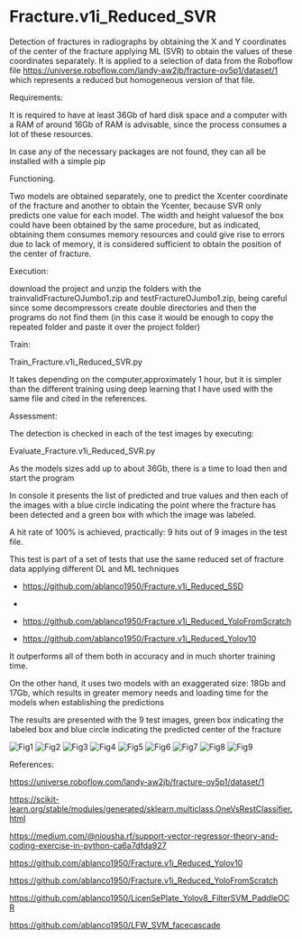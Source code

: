 # Fracture.v1i_Reduced_SVR
 Detection of fractures in radiographs by obtaining the X and Y coordinates of the center of the fracture applying ML (SVR) to obtain the values ​​of these coordinates separately. It is applied to a selection of data from the Roboflow file https://universe.roboflow.com/landy-aw2jb/fracture-ov5p1/dataset/1 which represents a reduced but homogeneous version of that file.

Requirements:

It is required to have at least 36Gb of hard disk space and a computer with a RAM of around 16Gb of RAM is advisable, since the process consumes a lot of these resources.

In case any of the necessary packages are not found, they can all be installed with a simple pip

Functioning.

Two models are obtained separately, one to predict the Xcenter coordinate of the fracture and another to obtain the Ycenter, because SVR only predicts one value for each model. The width and height values ​​of the box could have been obtained by the same procedure, but as indicated, obtaining them consumes memory resources and could give rise to errors due to lack of memory, it is considered sufficient to obtain the position of the center of fracture.

Execution:

download the project and unzip the folders with the trainvalidFractureOJumbo1.zip and testFractureOJumbo1.zip, being careful since some decompressors create double directories and then the programs do not find them (in this case it would be enough to copy the repeated folder and paste it over the project folder)

Train:

Train_Fracture.v1i_Reduced_SVR.py

It takes depending on the computer,approximately 1 hour, but it is simpler than the different training using deep learning that I have used with the same file and cited in the references.

Assessment:

The detection is checked in each of the test images by executing:

Evaluate_Fracture.v1i_Reduced_SVR.py

As the models sizes add up to about 36Gb, there is a time to load then and start the program

In console it presents the list of predicted and true values ​​and then each of the images with a blue circle indicating the point where the fracture has been detected and a green box with which the image was labeled.

A hit rate of 100% is achieved, practically: 9 hits out of 9 images in the test file.

This test is part of a set of tests that use the same reduced set of fracture data applying different DL and ML techniques

- https://github.com/ablanco1950/Fracture.v1i_Reduced_SSD
- 
- https://github.com/ablanco1950/Fracture.v1i_Reduced_YoloFromScratch

- https://github.com/ablanco1950/Fracture.v1i_Reduced_Yolov10

It outperforms all of them both in accuracy and in much shorter training time.

On the other hand, it uses two models with an exaggerated size: 18Gb and 17Gb, which results in greater memory needs and loading time for the models when establishing the predictions

The results are presented with the 9 test images, green box indicating the labeled box and blue circle indicating the predicted center of the fracture

![Fig1](https://github.com/ablanco1950/Fracture.v1i_Reduced_SVR/blob/main/Figure_1.png)
![Fig2](https://github.com/ablanco1950/Fracture.v1i_Reduced_SVR/blob/main/Figure_2.png)
![Fig3](https://github.com/ablanco1950/Fracture.v1i_Reduced_SVR/blob/main/Figure_3.png)
![Fig4](https://github.com/ablanco1950/Fracture.v1i_Reduced_SVR/blob/main/Figure_4.png)
![Fig5](https://github.com/ablanco1950/Fracture.v1i_Reduced_SVR/blob/main/Figure_5.png)
![Fig6](https://github.com/ablanco1950/Fracture.v1i_Reduced_SVR/blob/main/Figure_6.png)
![Fig7](https://github.com/ablanco1950/Fracture.v1i_Reduced_SVR/blob/main/Figure_7.png)
![Fig8](https://github.com/ablanco1950/Fracture.v1i_Reduced_SVR/blob/main/Figure_8.png)
![Fig9](https://github.com/ablanco1950/Fracture.v1i_Reduced_SVR/blob/main/Figure_9.png)

References:

https://universe.roboflow.com/landy-aw2jb/fracture-ov5p1/dataset/1

https://scikit-learn.org/stable/modules/generated/sklearn.multiclass.OneVsRestClassifier.html

https://medium.com/@niousha.rf/support-vector-regressor-theory-and-coding-exercise-in-python-ca6a7dfda927

https://github.com/ablanco1950/Fracture.v1i_Reduced_Yolov10

https://github.com/ablanco1950/Fracture.v1i_Reduced_YoloFromScratch

https://github.com/ablanco1950/LicenSePlate_Yolov8_FilterSVM_PaddleOCR

https://github.com/ablanco1950/LFW_SVM_facecascade

